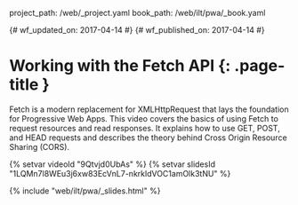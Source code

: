 project_path: /web/_project.yaml
book_path: /web/ilt/pwa/_book.yaml

{# wf_updated_on: 2017-04-14 #}
{# wf_published_on: 2017-04-14 #}

# Working with the Fetch API {: .page-title }

Fetch is a modern replacement for XMLHttpRequest that lays the foundation for
Progressive Web Apps. This video covers the basics of using Fetch to request
resources and read responses. It explains how to use GET, POST, and HEAD
requests and describes the theory behind Cross Origin Resource Sharing (CORS).

{% setvar videoId "9Qtvjd0UbAs" %}
{% setvar slidesId "1LQMn7l8WEu3j6xw83EcVnL7-nkrkldVOC1amOlk3tNU" %}

{% include "web/ilt/pwa/_slides.html" %}
